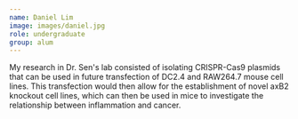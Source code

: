 ```yaml
---
name: Daniel Lim
image: images/daniel.jpg
role: undergraduate
group: alum
---
```


My research in Dr. Sen's lab consisted of isolating CRISPR-Cas9 plasmids that can be used in future transfection of DC2.4 and RAW264.7 mouse cell lines. This transfection would then allow for the establishment of novel axB2 knockout cell lines, which can then be used in mice to investigate the relationship between inflammation and cancer.
